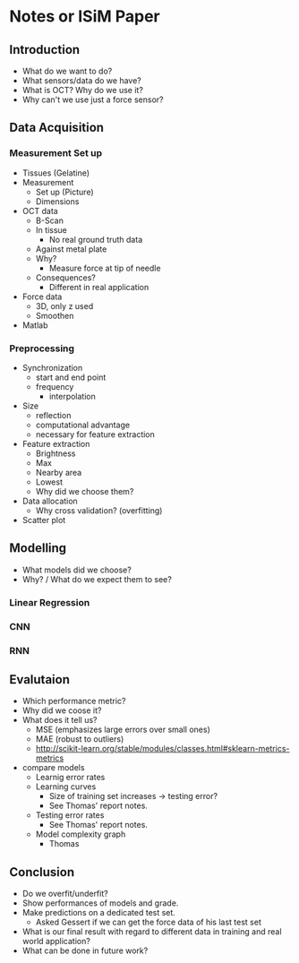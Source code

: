 # Notes or ISiM Paper

## Introduction

* What do we want to do?
* What sensors/data do we have?
* What is OCT? Why do we use it?
* Why can't we use just a force sensor?

## Data Acquisition

### Measurement Set up

* Tissues (Gelatine)
* Measurement 
    * Set up (Picture)
    * Dimensions 
* OCT data
    * B-Scan
    * In tissue
        * No real ground truth data
    * Against metal plate
    * Why?
        * Measure force at tip of needle
    * Consequences?
        * Different in real application 
* Force data
    * 3D, only z used
    * Smoothen
* Matlab

### Preprocessing

* Synchronization
    * start and end point
    * frequency
        * interpolation
* Size
    * reflection
    * computational advantage
    * necessary for feature extraction 
* Feature extraction
    * Brightness
    * Max
    * Nearby area
    * Lowest
    * Why did we choose them?
* Data allocation 
    * Why cross validation? (overfitting)
* Scatter plot

## Modelling

* What models did we choose?
* Why? / What do we expect them to see?

### Linear Regression

### CNN

### RNN 


## Evalutaion

* Which performance metric?
* Why did we coose it?
* What does it tell us?
    * MSE (emphasizes large errors over small ones)
    * MAE (robust to outliers)
    * http://scikit-learn.org/stable/modules/classes.html#sklearn-metrics-metrics
* compare models
    * Learnig error rates
    * Learning curves
        * Size of training set increases -> testing error? 
        * See Thomas' report notes.
    * Testing error rates
        * See Thomas' report notes.
    * Model complexity graph
        * Thomas

## Conclusion

* Do we overfit/underfit?
* Show performances of models and grade.
* Make predictions on a dedicated test set.
    * Asked Gessert if we can get the force data of his last test set
* What is our final result with regard to different data in training and real world application?
* What can be done in future work? 
